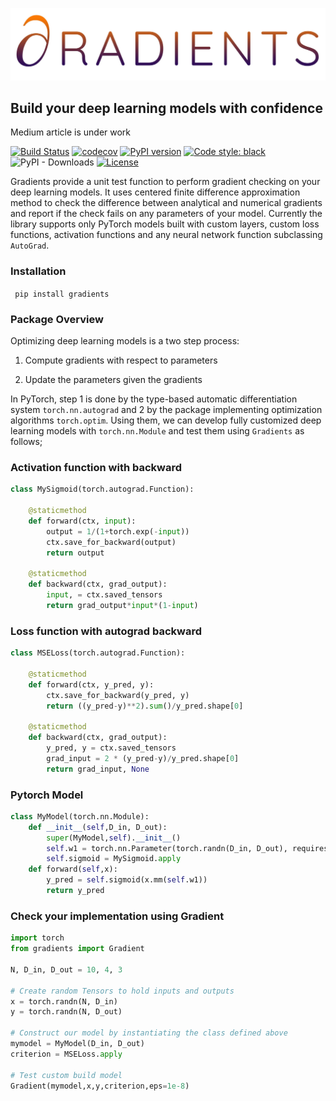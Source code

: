 <a href="url"><img src="https://raw.githubusercontent.com/Saran-nns/gradients/master/imgs/LOGO.jpg"></a>
## Build your deep learning models with confidence

Medium article is under work

[![Build Status](https://travis-ci.com/Saran-nns/gradients.svg?branch=main)](https://travis-ci.com/Saran-nns/gradients)
[![codecov](https://codecov.io/gh/Saran-nns/gradients/branch/main/graph/badge.svg)](https://codecov.io/gh/Saran-nns/gradients)
[![PyPI version](https://badge.fury.io/py/gradients.svg)](https://badge.fury.io/py/gradients)
[![Code style: black](https://img.shields.io/badge/code%20style-black-000000.svg)](https://github.com/psf/black)
![PyPI - Downloads](https://img.shields.io/pypi/dm/gradients.svg)
[![License](https://img.shields.io/badge/License-Apache%202.0-blue.svg)](https://opensource.org/licenses/Apache-2.0)

Gradients provide a unit test function to perform gradient checking on your deep learning models. It uses centered finite difference approximation method to check the difference between analytical and numerical gradients and report if the check fails on any parameters of your model. Currently the library supports only PyTorch models built with custom layers, custom loss functions, activation functions and any neural network function subclassing `AutoGrad`.

### Installation

``` pip install gradients```

### Package Overview
Optimizing deep learning models is a two step process:

1. Compute gradients with respect to parameters

2. Update the parameters given the gradients

In PyTorch, step 1 is done by the type-based automatic differentiation system `torch.nn.autograd` and 2 by the package implementing optimization algorithms `torch.optim`. Using  them, we can develop fully customized deep learning models with `torch.nn.Module` and test them using `Gradients` as follows;

### Activation function with backward

```python
class MySigmoid(torch.autograd.Function):

    @staticmethod
    def forward(ctx, input):
        output = 1/(1+torch.exp(-input))
        ctx.save_for_backward(output)
        return output

    @staticmethod
    def backward(ctx, grad_output):
        input, = ctx.saved_tensors
        return grad_output*input*(1-input)
```

### Loss function with autograd backward

```python
class MSELoss(torch.autograd.Function):

    @staticmethod
    def forward(ctx, y_pred, y):
        ctx.save_for_backward(y_pred, y)
        return ((y_pred-y)**2).sum()/y_pred.shape[0]

    @staticmethod
    def backward(ctx, grad_output):
        y_pred, y = ctx.saved_tensors
        grad_input = 2 * (y_pred-y)/y_pred.shape[0]
        return grad_input, None
```
### Pytorch Model

```python
class MyModel(torch.nn.Module):
    def __init__(self,D_in, D_out):
        super(MyModel,self).__init__()
        self.w1 = torch.nn.Parameter(torch.randn(D_in, D_out), requires_grad=True)
        self.sigmoid = MySigmoid.apply
    def forward(self,x):
        y_pred = self.sigmoid(x.mm(self.w1))
        return y_pred
```
### Check your implementation using Gradient

```python
import torch
from gradients import Gradient

N, D_in, D_out = 10, 4, 3

# Create random Tensors to hold inputs and outputs
x = torch.randn(N, D_in)
y = torch.randn(N, D_out)

# Construct our model by instantiating the class defined above
mymodel = MyModel(D_in, D_out)
criterion = MSELoss.apply

# Test custom build model
Gradient(mymodel,x,y,criterion,eps=1e-8)

```



